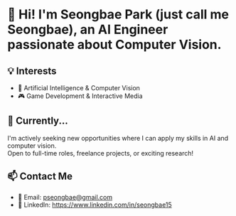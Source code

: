 # 👋 Hi! I'm Seongbae Park (just call me Seongbae), an AI Engineer passionate about Computer Vision.

## 💡 Interests
- 🧠 Artificial Intelligence & Computer Vision  
- 🎮 Game Development & Interactive Media  

## 🔭 Currently...
I'm actively seeking new opportunities where I can apply my skills in AI and computer vision.  
Open to full-time roles, freelance projects, or exciting research!

## 📫 Contact Me
- 📧 Email: pseongbae@gmail.com  
- 💼 LinkedIn: https://www.linkedin.com/in/seongbae15

<!--
**seongbae15/seongbae15** is a ✨ _special_ ✨ repository because its `README.md` (this file) appears on your GitHub profile.

Here are some ideas to get you started:

- 🔭 I’m currently working on ...
- 🌱 I’m currently learning ...
- 👯 I’m looking to collaborate on ...
- 🤔 I’m looking for help with ...
- 💬 Ask me about ...
- 📫 How to reach me: ...
- 😄 Pronouns: ...
- ⚡ Fun fact: ...
-->
